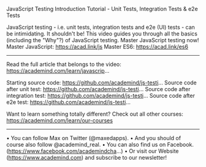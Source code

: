 JavaScript Testing Introduction Tutorial - Unit Tests, Integration Tests & e2e Tests

JavaScript testing - i.e. unit tests, integration tests and e2e (UI) tests - can be intimidating. It shouldn't be! This video guides you through all the basics (including the "Why"?) of JavaScript testing. Master JavaScript testing now!
Master JavaScript: https://acad.link/js
Master ES6: https://acad.link/es6

---

Read the full article that belongs to the video: https://academind.com/learn/javascrip...

Starting source code: https://github.com/academind/js-testi...
Source code after unit test: https://github.com/academind/js-testi...
Source code after integration test: https://github.com/academind/js-testi...
Source code after e2e test: https://github.com/academind/js-testi...

Want to learn something totally different? Check out all other courses: https://academind.com/learn/our-courses

---

• You can follow Max on Twitter (@maxedapps).
• And you should of course also follow @academind_real.
• You can also find us on Facebook.(https://www.facebook.com/academindcha...)
• Or visit our Website (https://www.academind.com) and subscribe to our newsletter!


